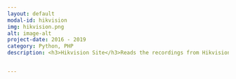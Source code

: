 ```yaml
---
layout: default
modal-id: hikvision
img: hikvision.png
alt: image-alt
project-date: 2016 - 2019
category: Python, PHP
description: <h3>Hikvision Site</h3>Reads the recordings from Hikvision cameras and shows it in a WebUI that is compatible with every browser and operating system. <img src="img/portfolio/hikvisioncameras.png" width='100%'> <h3>libHikvision</h3>Python Library to extract videos/photos from HikVision camera datadirs.


---
```

